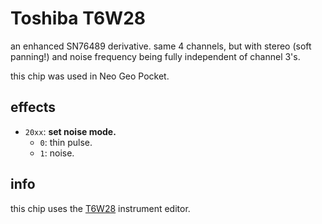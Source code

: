 # Toshiba T6W28

an enhanced SN76489 derivative. same 4 channels, but with stereo (soft panning!) and noise frequency being fully independent of channel 3's.

this chip was used in Neo Geo Pocket.

## effects

- `20xx`: **set noise mode.**
  - `0`: thin pulse.
  - `1`: noise.

## info

this chip uses the [T6W28](../4-instrument/t6w28.md) instrument editor.
